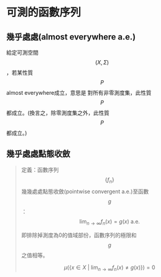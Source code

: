 # 可測的函數序列

## 幾乎處處(almost everywhere a.e.)

給定可測空間$$(X,\Sigma)$$，若某性質$$P$$ almost everywhere成立，意思是 對所有非零測度集，此性質$$P$$都成立。(換言之，除零測度集之外，此性質$$P$$都成立。)

## 幾乎處處點態收斂

> 定義：函數序列$$\{f_n\}$$幾幾處處點態收斂(pointwise convergent a.e.)至函數$$g$$：$$\displaystyle \lim_{n \rightarrow \infty} f_n(x) = g(x) ~\text{a.e.}$$
>
> 即排除掉測度為0的值域部份，函數序列的極限和$$g$$之值相等。
>
> $$\displaystyle  \mu( \{x \in X ~|~\lim_{n \rightarrow \infty} f_n(x) \neq g(x)\}) = 0$$
